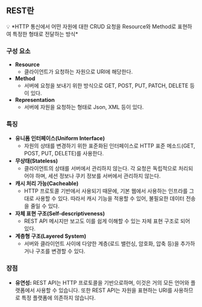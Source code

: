 ## REST란

<aside>
💡 *HTTP 통신에서 어떤 자원에 대한 CRUD 요청을 Resource와 Method로 표현하여 특정한 형태로 전달하는 방식*

</aside>

### 구성 요소

- **Resource**
    - 클라이언트가 요청하는 자원으로 URI에 해당한다.
- ****Method****
    - 서버에 요청을 보내기 위한 방식으로 GET, POST, PUT, PATCH, DELETE 등이 있다.
- **Representation**
    - 서버에 자원을 요청하는 형태로 Json, XML 등이 있다.

### 특징

- **유니폼 인터페이스(Uniform Interface)**
    - 자원의 상태를 변경하기 위한 표준화된 인터페이스로 HTTP 표준 메소드(GET, POST, PUT, DELETE)를 사용한다.
- **무상태(Stateless)**
    - 클라이언트의 상태를 서버에서 관리하지 않는다. 각 요청은 독립적으로 처리되어야 하며, 세션 정보나 쿠키 정보를 서버에서 관리하지 않는다.
- **캐시 처리 가능(Cacheable)**
    - HTTP 프로토콜 기반에서 사용되기 때문에, 기본 웹에서 사용하는 인프라를 그대로 사용할 수 있다. 따라서 캐시 기능을 적용할 수 있어, 불필요한 데이터 전송을 줄일 수 있다.
- **자체 표현 구조(Self-descriptiveness)**
    - REST API 메시지만 보고도 이를 쉽게 이해할 수 있는 자체 표현 구조로 되어 있다.
- **계층형 구조(Layered System)**
    - 서버와 클라이언트 사이에 다양한 계층(로드 밸런싱, 암호화, 압축 등)을 추가하거나 구조를 변경할 수 있다.

### 장점

- **유연성:** REST API는 HTTP 프로토콜을 기반으로하며, 이것은 거의 모든 언어와 플랫폼에서 사용할 수 있습니다. 또한 REST API는 자원을 표현하는 URI를 사용하므로 특정 플랫폼에 의존하지 않습니다.
